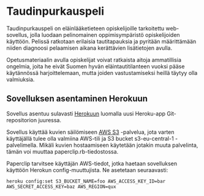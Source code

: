 # Taudinpurkauspeli

Taudinpurkauspeli on eläinlääketieteen opiskelijoille tarkoitettu web-sovellus, jolla luodaan pelinomainen oppimisympäristö opiskelijoiden käyttöön. Pelissä ratkotaan erilaisia tautitapauksia ja pyritään määrittämään niiden diagnoosi pelaamisen aikana kerättävien lisätietojen avulla.

Opetusmateriaalin avulla opiskelijat voivat ratkaista aitoja ammatillisia ongelmia, joita he eivät Suomen hyvän eläintautitilanteen vuoksi pääse käytännössä harjoittelemaan, mutta joiden vastustamiseksi heillä täytyy olla valmiuksia.

## Sovelluksen asentaminen Herokuun

Sovellus asentuu sulavasti [Herokuun](http://www.heroku.com) luomalla uusi Heroku-app Git-repositorion juuressa.

Sovellus käyttää kuvien säilömiseen [AWS S3](http://aws.amazon.com) -palvelua, jota varten käyttäjällä tulee olla valmiina AWS-tili ja S3 bucket s3-eu-central-1 -palvelimella. Mikäli kuvien hostaamiseen käytetään jotakin muuta palvelinta, tämän voi muuttaa paperclip.rb-tiedostossa.

Paperclip tarvitsee käyttäjän AWS-tiedot, jotka haetaan sovelluksen käyttöön Herokun config-muuttujista. Ne asetetaan seuraavasti:

```
heroku config:set S3_BUCKET_NAME=foo AWS_ACCESS_KEY_ID=bar AWS_SECRET_ACCESS_KEY=baz AWS_REGION=qux
```
